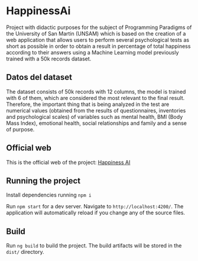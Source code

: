 # HappinessAi

Project with didactic purposes for the subject of Programming Paradigms of the University of San Martin (UNSAM) which is based on the creation of a web application that allows users to perform several psychological tests as short as possible in order to obtain a result in percentage of total happiness according to their answers using a Machine Learning model previously trained with a 50k records dataset.

## Datos del dataset

The dataset consists of 50k records with 12 columns, the model is trained with 6 of them, which are considered the most relevant to the final result. Therefore, the important thing that is being analyzed in the test are numerical values (obtained from the results of questionnaires, inventories and psychological scales) of variables such as mental health, BMI (Body Mass Index), emotional health, social relationships and family and a sense of purpose.

## Official web

This is the official web of the project: [Happiness AI](https://felicidad.nicolasvillamonte.com)

## Running the project

Install dependencies running `npm i`

Run `npm start` for a dev server. Navigate to `http://localhost:4200/`. The application will automatically reload if you change any of the source files.

## Build

Run `ng build` to build the project. The build artifacts will be stored in the `dist/` directory.

